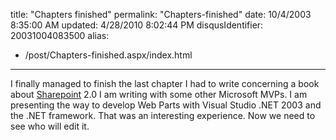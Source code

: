 title: "Chapters finished"
permalink: "Chapters-finished"
date: 10/4/2003 8:35:00 AM
updated: 4/28/2010 8:02:44 PM
disqusIdentifier: 20031004083500
alias:
 - /post/Chapters-finished.aspx/index.html
---
I finally managed to finish the last chapter I had to write concerning a book about [Sharepoint](http://www.microsoft.com/sharepoint) 2.0 I am writing with some other Microsoft MVPs. I am presenting the way to develop Web Parts with Visual Studio .NET 2003 and the .NET framework. That was an interesting experience. Now we need to see who will edit it.
